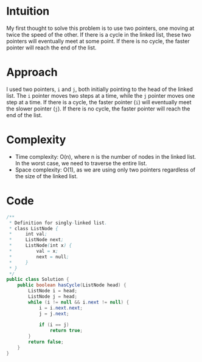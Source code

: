 # Intuition
My first thought to solve this problem is to use two pointers, one moving at twice the speed of the other. If there is a cycle in the linked list, these two pointers will eventually meet at some point. If there is no cycle, the faster pointer will reach the end of the list.

# Approach
I used two pointers, `i` and `j`, both initially pointing to the head of the linked list. The `i` pointer moves two steps at a time, while the `j` pointer moves one step at a time. If there is a cycle, the faster pointer (`i`) will eventually meet the slower pointer (`j`). If there is no cycle, the faster pointer will reach the end of the list.

# Complexity
- Time complexity: O(n), where n is the number of nodes in the linked list. In the worst case, we need to traverse the entire list.
- Space complexity: O(1), as we are using only two pointers regardless of the size of the linked list.

# Code
```java
/**
 * Definition for singly-linked list.
 * class ListNode {
 *     int val;
 *     ListNode next;
 *     ListNode(int x) {
 *         val = x;
 *         next = null;
 *     }
 * }
 */
public class Solution {
    public boolean hasCycle(ListNode head) {
        ListNode i = head;
        ListNode j = head;
        while (i != null && i.next != null) {
            i = i.next.next;
            j = j.next;
            
            if (i == j)
                return true;
        }
        return false;
    }
}
